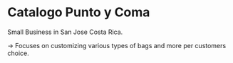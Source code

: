 # Catalogo Punto y Coma

Small Business in San Jose Costa Rica.

-> Focuses on customizing various types of bags and more per customers choice.